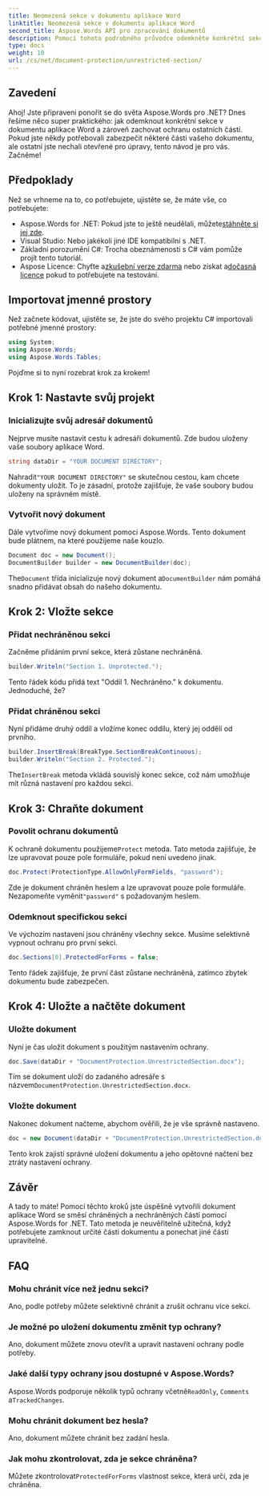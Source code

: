 ```yaml
---
title: Neomezená sekce v dokumentu aplikace Word
linktitle: Neomezená sekce v dokumentu aplikace Word
second_title: Aspose.Words API pro zpracování dokumentů
description: Pomocí tohoto podrobného průvodce odemkněte konkrétní sekce v dokumentu aplikace Word pomocí Aspose.Words for .NET. Ideální pro ochranu citlivého obsahu.
type: docs
weight: 10
url: /cs/net/document-protection/unrestricted-section/
---
```

## Zavedení

Ahoj! Jste připraveni ponořit se do světa Aspose.Words pro .NET? Dnes řešíme něco super praktického: jak odemknout konkrétní sekce v dokumentu aplikace Word a zároveň zachovat ochranu ostatních částí. Pokud jste někdy potřebovali zabezpečit některé části vašeho dokumentu, ale ostatní jste nechali otevřené pro úpravy, tento návod je pro vás. Začněme!

## Předpoklady

Než se vrhneme na to, co potřebujete, ujistěte se, že máte vše, co potřebujete:

-  Aspose.Words for .NET: Pokud jste to ještě neudělali, můžete[stáhněte si jej zde](https://releases.aspose.com/words/net/).
- Visual Studio: Nebo jakékoli jiné IDE kompatibilní s .NET.
- Základní porozumění C#: Trocha obeznámenosti s C# vám pomůže projít tento tutoriál.
-  Aspose Licence: Chyťte a[zkušební verze zdarma](https://releases.aspose.com/) nebo získat a[dočasná licence](https://purchase.aspose.com/temporary-license/) pokud to potřebujete na testování.

## Importovat jmenné prostory

Než začnete kódovat, ujistěte se, že jste do svého projektu C# importovali potřebné jmenné prostory:

```csharp
using System;
using Aspose.Words;
using Aspose.Words.Tables;
```

Pojďme si to nyní rozebrat krok za krokem!

## Krok 1: Nastavte svůj projekt

### Inicializujte svůj adresář dokumentů

Nejprve musíte nastavit cestu k adresáři dokumentů. Zde budou uloženy vaše soubory aplikace Word.

```csharp
string dataDir = "YOUR DOCUMENT DIRECTORY";
```

 Nahradit`"YOUR DOCUMENT DIRECTORY"` se skutečnou cestou, kam chcete dokumenty uložit. To je zásadní, protože zajišťuje, že vaše soubory budou uloženy na správném místě.

### Vytvořit nový dokument

Dále vytvoříme nový dokument pomocí Aspose.Words. Tento dokument bude plátnem, na které použijeme naše kouzlo.

```csharp
Document doc = new Document();
DocumentBuilder builder = new DocumentBuilder(doc);
```

The`Document` třída inicializuje nový dokument a`DocumentBuilder` nám pomáhá snadno přidávat obsah do našeho dokumentu.

## Krok 2: Vložte sekce

### Přidat nechráněnou sekci

Začněme přidáním první sekce, která zůstane nechráněná.

```csharp
builder.Writeln("Section 1. Unprotected.");
```

Tento řádek kódu přidá text "Oddíl 1. Nechráněno." k dokumentu. Jednoduché, že?

### Přidat chráněnou sekci

Nyní přidáme druhý oddíl a vložíme konec oddílu, který jej oddělí od prvního.

```csharp
builder.InsertBreak(BreakType.SectionBreakContinuous);
builder.Writeln("Section 2. Protected.");
```

The`InsertBreak` metoda vkládá souvislý konec sekce, což nám umožňuje mít různá nastavení pro každou sekci.

## Krok 3: Chraňte dokument

### Povolit ochranu dokumentů

 K ochraně dokumentu použijeme`Protect` metoda. Tato metoda zajišťuje, že lze upravovat pouze pole formuláře, pokud není uvedeno jinak.

```csharp
doc.Protect(ProtectionType.AllowOnlyFormFields, "password");
```

 Zde je dokument chráněn heslem a lze upravovat pouze pole formuláře. Nezapomeňte vyměnit`"password"` s požadovaným heslem.

### Odemknout specifickou sekci

Ve výchozím nastavení jsou chráněny všechny sekce. Musíme selektivně vypnout ochranu pro první sekci.

```csharp
doc.Sections[0].ProtectedForForms = false;
```

Tento řádek zajišťuje, že první část zůstane nechráněná, zatímco zbytek dokumentu bude zabezpečen.

## Krok 4: Uložte a načtěte dokument

### Uložte dokument

Nyní je čas uložit dokument s použitým nastavením ochrany.

```csharp
doc.Save(dataDir + "DocumentProtection.UnrestrictedSection.docx");
```

 Tím se dokument uloží do zadaného adresáře s názvem`DocumentProtection.UnrestrictedSection.docx`.

### Vložte dokument

Nakonec dokument načteme, abychom ověřili, že je vše správně nastaveno.

```csharp
doc = new Document(dataDir + "DocumentProtection.UnrestrictedSection.docx");
```

Tento krok zajistí správné uložení dokumentu a jeho opětovné načtení bez ztráty nastavení ochrany.

## Závěr

A tady to máte! Pomocí těchto kroků jste úspěšně vytvořili dokument aplikace Word se směsí chráněných a nechráněných částí pomocí Aspose.Words for .NET. Tato metoda je neuvěřitelně užitečná, když potřebujete zamknout určité části dokumentu a ponechat jiné části upravitelné.

## FAQ

### Mohu chránit více než jednu sekci?
Ano, podle potřeby můžete selektivně chránit a zrušit ochranu více sekcí.

### Je možné po uložení dokumentu změnit typ ochrany?
Ano, dokument můžete znovu otevřít a upravit nastavení ochrany podle potřeby.

### Jaké další typy ochrany jsou dostupné v Aspose.Words?
 Aspose.Words podporuje několik typů ochrany včetně`ReadOnly`, `Comments` a`TrackedChanges`.

### Mohu chránit dokument bez hesla?
Ano, dokument můžete chránit bez zadání hesla.

### Jak mohu zkontrolovat, zda je sekce chráněna?
 Můžete zkontrolovat`ProtectedForForms` vlastnost sekce, která určí, zda je chráněna.